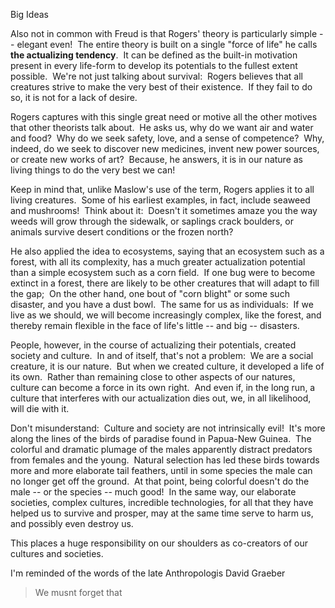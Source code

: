 Big Ideas

Also not in common with Freud is that Rogers' theory is particularly simple -- elegant even!  The entire theory is built on a single "force of life" he calls **the actualizing tendency**.  It can be defined as the built-in motivation present in every life-form to develop its potentials to the fullest extent possible.  We're not just talking about survival:  Rogers believes that all creatures strive to make the very best of their existence.  If they fail to do so, it is not for a lack of desire.

Rogers captures with this single great need or motive all the other motives that other theorists talk about.  He asks us, why do we want air and water and food?  Why do we seek safety, love, and a sense of competence?  Why, indeed, do we seek to discover new medicines, invent new power sources, or create new works of art?  Because, he answers, it is in our nature as living things to do the very best we can!

Keep in mind that, unlike Maslow's use of the term, Rogers applies it to all living creatures.  Some of his earliest examples, in fact, include seaweed and mushrooms!  Think about it:  Doesn't it sometimes amaze you the way weeds will grow through the sidewalk, or saplings crack boulders, or animals survive desert conditions or the frozen north?

He also applied the idea to ecosystems, saying that an ecosystem such as a forest, with all its complexity, has a much greater actualization potential than a simple ecosystem such as a corn field.  If one bug were to become extinct in a forest, there are likely to be other creatures that will adapt to fill the gap;  On the other hand, one bout of "corn blight" or some such disaster, and you have a dust bowl.  The same for us as individuals:  If we live as we should, we will become increasingly complex, like the forest, and thereby remain flexible in the face of life's little -- and big -- disasters.

People, however, in the course of actualizing their potentials, created society and culture.  In and of itself, that's not a problem:  We are a social creature, it is our nature.  But when we created culture, it developed a life of its own.  Rather than remaining close to other aspects of our natures, culture can become a force in its own right.  And even if, in the long run, a culture that interferes with our actualization dies out, we, in all likelihood, will die with it.

Don't misunderstand:  Culture and society are not intrinsically evil!  It's more along the lines of the birds of paradise found in Papua-New Guinea.  The colorful and dramatic plumage of the males apparently distract predators from females and the young.  Natural selection has led these birds towards more and more elaborate tail feathers, until in some species the male can no longer get off the ground.  At that point, being colorful doesn't do the male -- or the species -- much good!  In the same way, our elaborate societies, complex cultures, incredible technologies, for all that they have helped us to survive and prosper, may at the same time serve to harm us, and possibly even destroy us.

This places a huge responsibility on our shoulders as co-creators of our cultures and societies.

I'm reminded of the words of the late Anthropologis David Graeber
> We musnt forget that 